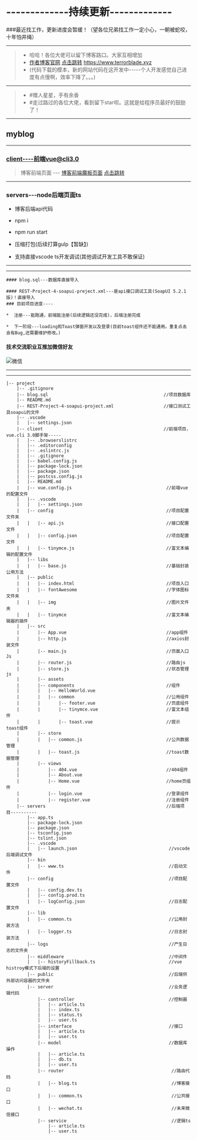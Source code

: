 # -------------持续更新-------------
###最近找工作，更新进度会暂缓！（望各位兄弟找工作一定小心，一朝被蛇咬，十年怕井绳）
***

> * 哈哈！各位大佬可以留下博客路口。大家互相增加
> * [作者博客官网](https://www.terrorblade.xyz ) [点击跳转](https://www.terrorblade.xyz )
> https://www.terrorblade.xyz    
> * (代码下载的模本，新的网站代码在这开发中-----个人开发感觉自己进度有点慢啊，效率下降了。。。)

***

> * #赠人星星，手有余香
> * #走过路过的各位大佬，看到留下star呗。这就是给程序员最好的鼓励了！

***

## myblog

---
### client----前端vue@cli3.0    
>   博客前端页面 --- [博客前端魔板页面](https://dfjcx.cn/ ) [点击跳转](https://dfjcx.cn/)
---
### servers---node后端页面ts

*  博客后端api代码

*  npm i 

*  npm run start

*  压缩打包(后续打算gulp【暂缺】)

*  支持直接vscode ts开发调试(其他调试开发工具不敢保证)
---
***
    #### blog.sql---数据库直接导入

    #### REST-Project-4-soapui-preject.xml---是api接口调试工具(SoapUI 5.2.1版)！直接导入
    ### 目前项目进度----

    *  注册---能跑通，前端能注册(后续逻辑还没完成)，后端注册完成

    *  下一阶段---loading和Toast弹窗开发以及登录(目前toast组件还不能通用。重复点击会有Bug,还需要维护修改。)
            
####  技术交流职业互推加微信好友


![微信](https://www.terrorblade.xyz/img/wxfd.png)

---
***

```
|-- project
    |-- .gitignore                                                   
    |-- blog.sql                                            //项目数据库
    |-- README.md
    |-- REST-Project-4-soapui-project.xml                   //接口测试工具soapui的文件
    |-- .vscode
    |   |-- settings.json                                  
    |-- client                                              //前端项目，vue.cli 3.0脚手架-----
    |   |-- .browserslistrc
    |   |-- .editorconfig
    |   |-- .eslintrc.js
    |   |-- .gitignore
    |   |-- babel.config.js
    |   |-- package-lock.json
    |   |-- package.json
    |   |-- postcss.config.js
    |   |-- README.md
    |   |-- vue.config.js                                    //前端vue的配置文件
    |   |-- .vscode
    |   |   |-- settings.json
    |   |-- config                                           //项目配置文件夹
    |   |   |-- api.js                                       //接口配置文件
    |   |   |-- config.json                                  //项目配置文件
    |   |   |-- tinymce.js                                   //富文本编辑的配置文件
    |   |-- libs
    |   |   |-- base.js                                      //基础封装公用方法
    |   |-- public
    |   |   |-- index.html                                   //项目入口
    |   |   |-- fontAwesome                                  //字体图标文件夹
    |   |   |-- img                                          //图片文件夹
    |   |   |-- tinymce                                      //富文本编辑器的插件
    |   |-- src                                              
    |       |-- App.vue                                      //app组件
    |       |-- http.js                                      //axios封装文件
    |       |-- main.js                                      //页面入口Js
    |       |-- router.js                                    //路由js
    |       |-- store.js                                     //状态管理js
    |       |-- assets                         
    |       |-- components                                   //组件
    |       |   |-- HelloWorld.vue
    |       |   |-- common                                   //公用组件
    |       |       |-- footer.vue                           //页底组件
    |       |       |-- tinymce.vue                          //富文本组件
    |       |       |-- toast.vue                            //提示toast组件
    |       |-- store
    |       |   |-- common.js                                //公共数据管理
    |       |   |-- toast.js                                 //toast数据管理
    |       |-- views
    |           |-- 404.vue                                  //404组件
    |           |-- About.vue    
    |           |-- Home.vue                                 //home页组件
    |           |-- login.vue                                //登录组件
    |           |-- register.vue                             //注册组件
    |-- servers                                              //后端项目----------
        |-- app.ts
        |-- package-lock.json
        |-- package.json
        |-- tsconfig.json
        |-- tslint.json
        |-- .vscode
        |   |-- launch.json                                   //vscode后端调试文件
        |-- bin
        |   |-- www.ts                                        //启动文件
        |-- config                                            //项目配置文件
        |   |-- config.dev.ts
        |   |-- config.prod.ts
        |   |-- logConfig.json                                //日志配置文件
        |-- lib
        |   |-- common.ts                                     //公用封装方法
        |   |-- logger.ts                                     //日志封装方法
        |-- logs                                              //产生日志的文件夹
        |-- middleware                                        //中间件
        |   |-- historyFillback.ts                            //vue histroy模式下后端的设置
        |-- public                                            //后端供外部访问容器的文件夹
        |-- server                                            //业务逻辑代码
            |-- controller                                    //控制器
            |   |-- article.ts 
            |   |-- index.ts
            |   |-- status.ts
            |   |-- user.ts
            |-- interface                                     //接口
            |   |-- article.ts
            |   |-- user.ts
            |-- model                                         //数据库操作
            |   |-- article.ts
            |   |-- db.ts
            |   |-- user.ts
            |-- router                                         //路由代码
            |   |-- blog.ts                                    //博客接口
            |   |-- common.ts                                  //公共接口
            |   |-- wechat.ts                                  //未来微信接口
            |-- service                                        //逻辑ts
                |-- article.ts 
                |-- user.ts
```